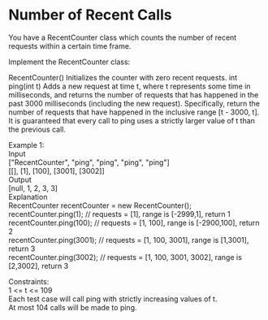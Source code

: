 # Number of Recent Calls  

You have a RecentCounter class which counts the number of recent requests within a certain time frame.  

Implement the RecentCounter class:  

RecentCounter() Initializes the counter with zero recent requests.
int ping(int t) Adds a new request at time t, where t represents some time in milliseconds, and returns the number of requests that has happened in the past 3000 milliseconds (including the new request). Specifically, return the number of requests that have happened in the inclusive range [t - 3000, t].  
It is guaranteed that every call to ping uses a strictly larger value of t than the previous call.  

Example 1:  
Input  
["RecentCounter", "ping", "ping", "ping", "ping"]  
[[], [1], [100], [3001], [3002]]  
Output  
[null, 1, 2, 3, 3]  
Explanation  
RecentCounter recentCounter = new RecentCounter();  
recentCounter.ping(1);     // requests = [1], range is [-2999,1], return 1  
recentCounter.ping(100);   // requests = [1, 100], range is [-2900,100], return 2  
recentCounter.ping(3001);  // requests = [1, 100, 3001], range is [1,3001], return 3  
recentCounter.ping(3002);  // requests = [1, 100, 3001, 3002], range is [2,3002], return 3  
 
Constraints:  
1 <= t <= 109  
Each test case will call ping with strictly increasing values of t.  
At most 104 calls will be made to ping.  